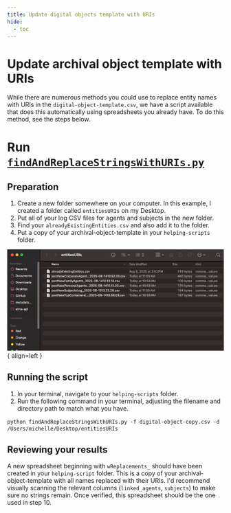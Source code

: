 ```yaml
---
title: Update digital objects template with URIs
hide:
  - toc
---
```


# Update archival object template with URIs

While there are numerous methods you could use to replace entity names with URIs in the `digital-object-template.csv`, we have a script available that does this automatically using spreadsheets you already have. To do this method, see the steps below.

# Run [`findAndReplaceStringsWithURIs.py`](https://github.com/mjanowiecki/archivesspace-collection-ingest/blob/main/helping-scripts/findAndReplaceStringsWithURIs.py)

## Preparation

1. Create a new folder somewhere on your computer. In this example, I created a folder called `entitiesURIs` on my Desktop.
2. Put all of your log CSV files for agents and subjects in the new folder. 
3. Find your `alreadyExistingEntities.csv` and also add it to the folder.
4. Put a copy of your archival-object-template in your `helping-scripts` folder.


![EntitiesURIs folder](../img/entity-folder.png){ align=left }  


## Running the script

1. In your terminal, navigate to your `helping-scripts` folder.
2. Run the following command in your terminal, adjusting the filename and directory path to match what you have.

```
python findAndReplaceStringsWithURIs.py -f digital-object-copy.csv -d /Users/michelle/Desktop/entitiesURIs
```

## Reviewing your results

A new spreadsheet beginning with `wReplacements_` should have been created in your `helping-script` folder. This is a copy of your archival-object-template with all names replaced with their URIs. I'd recommend visually scanning the relevant columns (`linked_agents`, `subjects`) to make sure no strings remain. Once verified, this spreadsheet should be the one used in step 10.
